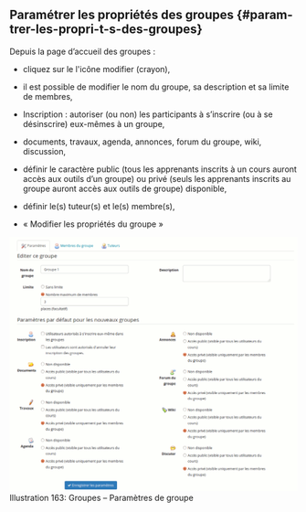 ## Paramétrer les propriétés des groupes {#param-trer-les-propri-t-s-des-groupes}

Depuis la page d’accueil des groupes :

*   cliquez sur le l&#039;icône modifier (crayon),

*   il est possible de modifier le nom du groupe, sa description et sa limite de membres,

*   Inscription : autoriser (ou non) les participants à s’inscrire (ou à se désinscrire) eux-mêmes à un groupe,

*   documents, travaux, agenda, annonces, forum du groupe, wiki, discussion,

*   définir le caractère public (tous les apprenants inscrits à un cours auront accès aux outils d’un groupe) ou privé (seuls les apprenants inscrits au groupe auront accès aux outils de groupe) disponible,

*   définir le(s) tuteur(s) et le(s) membre(s),

*   « Modifier les propriétés du groupe »

![](../assets/image239.png)Illustration 163: Groupes – Paramètres de groupe